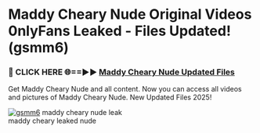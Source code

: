 # Maddy Cheary Nude Original Videos 0nlyFans Leaked - Files Updated! (gsmm6)

<h3>🔴 CLICK HERE 🌐==►► <a href="https://tinyurl.com/52m3yx9h" rel="nofollow">Maddy Cheary Nude Updated Files</a></h3>

Get Maddy Cheary Nude and all content. Now you can access all videos and pictures of Maddy Cheary Nude. New Updated Files 2025!

[![gsmm6](https://i.imgur.com/TnHtlc8.gif)](https://tinyurl.com/52m3yx9h)
maddy cheary nude leak<br>
maddy cheary leaked nude
